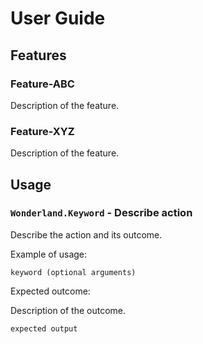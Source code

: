 # User Guide

## Features 

### Feature-ABC

Description of the feature.

### Feature-XYZ

Description of the feature.

## Usage

### `Wonderland.Keyword` - Describe action

Describe the action and its outcome.

Example of usage: 

`keyword (optional arguments)`

Expected outcome:

Description of the outcome.

```
expected output
```
